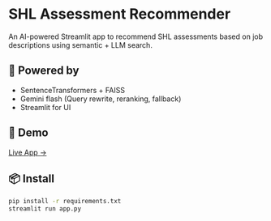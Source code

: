 # SHL Assessment Recommender

An AI-powered Streamlit app to recommend SHL assessments based on job descriptions using semantic + LLM search.

## 🧠 Powered by
- SentenceTransformers + FAISS
- Gemini flash (Query rewrite, reranking, fallback)
- Streamlit for UI

## 🚀 Demo
[Live App →](https://kondavishalgoud-shl-assessment-recommendation-system-app-xmuf1d.streamlit.app/)

## 📦 Install
```bash
pip install -r requirements.txt
streamlit run app.py
